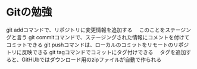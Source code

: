 # Gitの勉強

git addコマンドで、リポジトリに変更情報を追加する
　このことをステージングと言う
git commitコマンドで、ステージングされた情報にコメントを付けてコミットできる
git pushコマンドは、ローカルのコミットをリモートのリポジトリに反映できる
git tagコマンドでコミットにタグ付けできる
　タグを追加すると、GitHUbではダウンロード用のzipファイルが自動で作られる
